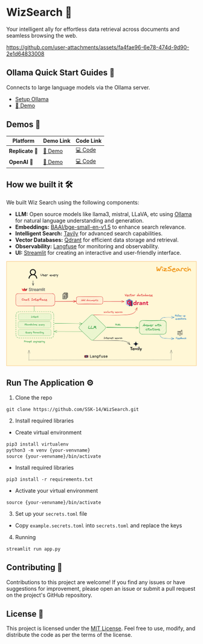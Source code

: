 # WizSearch 🌟
Your intelligent ally for effortless data retrieval across documents and seamless browsing the web.

https://github.com/user-attachments/assets/fa4fae96-6e78-474d-9d90-2e1d64833008

## Ollama Quick Start Guides 🚀
Connects to large language models via the Ollama server.
- [Setup Ollama](./docs/OLLAMA.md)
- [🔗 Demo](https://wizsearch-ollama.streamlit.app/)

## Demos 🧩
| Platform  | Demo Link | Code Link |
|-----------|-----------|-----------|
| **Replicate** 🔄 | [🔗 Demo](https://wizsearch.streamlit.app/) | [💻 Code](https://github.com/SSK-14/WizSearch/tree/replicate) |
| **OpenAI** 🧠 | [🔗 Demo](https://wizsearch-openai.streamlit.app/) | [💻 Code](https://github.com/SSK-14/WizSearch/tree/openai) |


## How we built it 🛠️
We built Wiz Search using the following components:
- **LLM:** Open source models like llama3, mistral, LLaVA, etc using [Ollama](https://ollama.ai/) for natural language understanding and generation.
- **Embeddings:** [BAAI/bge-small-en-v1.5](https://huggingface.co/BAAI/bge-small-en-v1.5) to enhance search relevance.
- **Intelligent Search:** [Tavily](https://tavily.com/) for advanced search capabilities.
- **Vector Databases:** [Qdrant](https://qdrant.tech/) for efficient data storage and retrieval.
- **Observability:** [Langfuse](https://www.langfuse.com/) for monitoring and observability.
- **UI:** [Streamlit](https://streamlit.io/) for creating an interactive and user-friendly interface.

![Architecture](./src/assets/arch.png)

## Run The Application ⚙️
1. Clone the repo
```
git clone https://github.com/SSK-14/WizSearch.git
```

2. Install required libraries

- Create virtual environment
```
pip3 install virtualenv
python3 -m venv {your-venvname}
source {your-venvname}/bin/activate
```

- Install required libraries
```
pip3 install -r requirements.txt
```

- Activate your virtual environment
```
source {your-venvname}/bin/activate
```

3. Set up your `secrets.toml` file
- Copy `example.secrets.toml` into `secrets.toml` and replace the keys

4. Running
```
streamlit run app.py 
```

## Contributing 🤝
Contributions to this project are welcome! If you find any issues or have suggestions for improvement, please open an issue or submit a pull request on the project's GitHub repository.

## License 📝
This project is licensed under the [MIT License](https://github.com/SSK-14/WizSearch/blob/main/LICENSE). Feel free to use, modify, and distribute the code as per the terms of the license.

